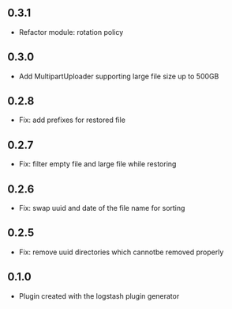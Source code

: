 ## 0.3.1
  - Refactor module: rotation policy
  
## 0.3.0
  - Add MultipartUploader supporting large file size up to 500GB

## 0.2.8
  - Fix: add prefixes for restored file

## 0.2.7
  - Fix: filter empty file and large file while restoring

## 0.2.6
  - Fix: swap uuid and date of the file name for sorting
  
## 0.2.5
  - Fix: remove uuid directories which cannotbe removed properly
  
## 0.1.0
  - Plugin created with the logstash plugin generator

